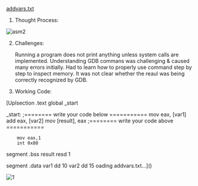 [addvars.txt](https://github.com/user-attachments/files/21824720/addvars.txt)

1. Thought Process:
  
![asm2](https://github.com/user-attachments/assets/9bec63a8-0493-403e-adf1-2e1a3d81b93a)

   
2. Challenges:

   Running a program does not print anything unless system calls are implemented.
   Understanding GDB commans was challenging & caused many errors initially. Had to learn how to properly use command step by step to inspect     memory.
   It was not clear whether the reaul was being correctly recognized by GDB.

   

4. Working Code:
  
  
  [Uplsection .text
        global _start

_start:
        ;======== write your code below ===========
        mov eax, [var1]
        add eax, [var2]
        mov [result], eax
        ;======== write your code above ===========

        mov eax,1
        int 0x80

segment .bss
        result resd 1

segment .data
        var1 dd 10
        var2 dd 15
oading addvars.txt…]()

  
 ![1](https://github.com/user-attachments/assets/fcae0806-2335-4d89-a040-db86b06fa623)

